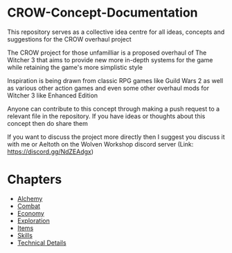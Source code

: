 # CROW-Concept-Documentation
This repository serves as a collective idea centre for all ideas, concepts and suggestions for the CROW overhaul project

The CROW project for those unfamilliar is a proposed overhaul of The Witcher 3 that aims to provide new more in-depth systems for the game while retaining the game's more simplistic style

Inspiration is being drawn from classic RPG games like Guild Wars 2 as well as various other action games and even some other overhaul mods for Witcher 3 like Enhanced Edition

Anyone can contribute to this concept through making a push request to a relevant file in the repository. If you have ideas or thoughts about this concept then do share them

If you want to discuss the project more directly then I suggest you discuss it with me or Aeltoth on the Wolven Workshop discord server (Link: https://discord.gg/NdZEAdgx)

# Chapters
 - [Alchemy](CROW%20Alchemy%20Concepts.md)
 - [Combat](CROW%20Combat%20Concepts.md)
 - [Economy](CROW%20Economy%20Concepts.md)
 - [Exploration](CROW%20Exploration%20Concepts.md)
 - [Items](CROW%20Item%20Concepts.md)
 - [Skills](CROW%20Skills%20Concepts.md)
 - [Technical Details](CROW%20Technical%20Specifications.md)
